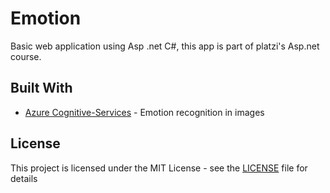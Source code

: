 # Emotion

Basic web application using Asp .net C#, this app is part of platzi's Asp.net course. 

## Built With

* [Azure Cognitive-Services](https://azure.microsoft.com/en-us/services/cognitive-services/) - Emotion recognition in images

## License

This project is licensed under the MIT License - see the [LICENSE](LICENSE) file for details


